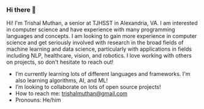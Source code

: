 ### Hi there 👋

Hi! I'm Trishal Muthan, a senior at TJHSST in Alexandria, VA. I am interested in computer science and have experience with many programming languages and concepts. I am looking to gain more experience in computer science and get seriously involved with research in the broad fields of machine learning and data science, particularly with applications in fields including NLP, healthcare, vision, and robotics. I love working with others on projects, so don't hesitate to reach out! 
- I’m currently learning lots of different languages and frameworks. I'm also learning algorithms, AI, and ML!
- I’m looking to collaborate on lots of open source projects!
- How to reach me: trishalmuthan@gmail.com
- Pronouns: He/him
